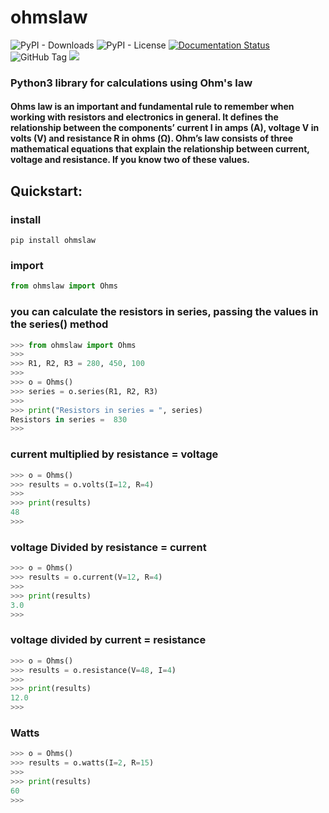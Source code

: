 # ohmslaw

![PyPI - Downloads](https://img.shields.io/pypi/dm/ohmslaw)
![PyPI - License](https://img.shields.io/pypi/l/ohmslaw)
[![Documentation Status](https://readthedocs.org/projects/ohmslaw/badge/?version=latest)](https://ohmslaw.readthedocs.io/en/latest/?badge=latest)
![GitHub Tag](https://img.shields.io/github/v/tag/JuanBindez/ohmslaw?include_prereleases&link=https%3A%2F%2Fgithub.com%2FJuanBindez%2Fohmslaw%2Ftags)
<a href="https://pypi.org/project/ohmslaw/"><img src="https://img.shields.io/pypi/v/ohmslaw" /></a>

### Python3 library for calculations using Ohm's law 

#### Ohms law is an important and fundamental rule to remember when working with resistors and electronics in general. It defines the relationship between the components’ current I in amps (A), voltage V in volts (V) and resistance R in ohms (Ω). Ohm’s law consists of three mathematical equations that explain the relationship between current, voltage and resistance. If you know two of these values.

## Quickstart:

### install

    pip install ohmslaw

### import

```python
from ohmslaw import Ohms
```


### you can calculate the resistors in series, passing the values ​​in the series() method

```python
>>> from ohmslaw import Ohms
>>>
>>> R1, R2, R3 = 280, 450, 100
>>>
>>> o = Ohms()
>>> series = o.series(R1, R2, R3)
>>>
>>> print("Resistors in series = ", series)
Resistors in series =  830
>>>
```


### current multiplied by resistance = voltage

```python
>>> o = Ohms()
>>> results = o.volts(I=12, R=4)
>>> 
>>> print(results)
48
>>> 

```

### voltage Divided by resistance = current

```python
>>> o = Ohms()
>>> results = o.current(V=12, R=4)
>>> 
>>> print(results)
3.0
>>> 
```

### voltage divided by current = resistance

```python
>>> o = Ohms()
>>> results = o.resistance(V=48, I=4)
>>> 
>>> print(results)
12.0
>>> 

```

### Watts

```python
>>> o = Ohms()
>>> results = o.watts(I=2, R=15)
>>> 
>>> print(results)
60
>>> 

```
